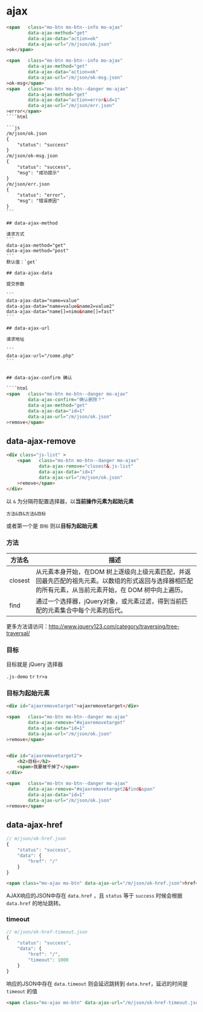 # ajax


````html
<span   class="mo-btn mo-btn--info mo-ajax"
        data-ajax-method="get"
        data-ajax-data="action=ok"
        data-ajax-url="/m/json/ok.json"
>ok</span>

<span   class="mo-btn mo-btn--info mo-ajax"
        data-ajax-method="get"
        data-ajax-data="action=ok"
        data-ajax-url="/m/json/ok-msg.json"
>ok-msg</span>
<span   class="mo-btn mo-btn--danger mo-ajax"
        data-ajax-method="get"
        data-ajax-data="action=error&id=1"
        data-ajax-url="/m/json/err.json"
>error</span>
````html

```js
/m/json/ok.json
{
    "status": "success"
}
/m/json/ok-msg.json
{
    "status": "success",
    "msg": "成功提示"
}
/m/json/err.json
{
    "status": "error",
    "msg": "错误原因"
}
```

## data-ajax-method

请求方式
```
data-ajax-method="get"
data-ajax-method="post"
```
默认值：`get`

## data-ajax-data

提交参数

```
data-ajax-data="name=value"
data-ajax-data="name=value&name2=value2"
data-ajax-data="name[]=nimo&name[]=fast"
```

## data-ajax-url

请求地址

```
data-ajax-url="/some.php"
```


## data-ajax-confirm 确认

````html
<span   class="mo-btn mo-btn--danger mo-ajax"
        data-ajax-confirm="确认删除？"
        data-ajax-method="get"
        data-ajax-data="id=1"  
        data-ajax-url="/m/json/ok.json"
>remove</span>
````

## data-ajax-remove


````html
<div class="js-list" >
    <span   class="mo-btn mo-btn--danger mo-ajax"
            data-ajax-remove="closest&.js-list"
            data-ajax-data="id=1"  
            data-ajax-url="/m/json/ok.json"
    >remove</span>
</div>
````

以 `&` 为分隔符配置选择器，以**当前操作元素为起始元素**

`方法&目&方法&目标`

或者第一个是 `目标` 则以**目标为起始元素**

### 方法

| 方法名 | 描述 |
|-------|-----|
| closest | 从元素本身开始，在DOM 树上逐级向上级元素匹配，并返回最先匹配的祖先元素。以数组的形式返回与选择器相匹配的所有元素，从当前元素开始，在 DOM 树中向上遍历。 |
| find | 通过一个选择器，jQuery对象，或元素过滤，得到当前匹配的元素集合中每个元素的后代。 |

更多方法请访问：http://www.jquery123.com/category/traversing/tree-traversal/

### 目标

目标就是 jQuery 选择器

`.js-demo` `tr` `tr>a`


### 目标为起始元素

````html
<div id="ajaxremovetarget">ajaxremovetarget</div>

<span   class="mo-btn mo-btn--danger mo-ajax"
        data-ajax-remove="#ajaxremovetarget"
        data-ajax-data="id=1"  
        data-ajax-url="/m/json/ok.json"
>remove</span>


<div id="ajaxremovetarget2">
    <h2>目标</h2>
    <span>我要被干掉了</span>
</div>

<span   class="mo-btn mo-btn--danger mo-ajax"
        data-ajax-remove="#ajaxremovetarget2&find&span"
        data-ajax-data="id=1"  
        data-ajax-url="/m/json/ok.json"
>remove</span>
````

## data-ajax-href

```js
// m/json/ok-href.json
{
    "status": "success",
    "data": {
        "href": "/"
    }
}
```

````html
<span class="mo-ajax mo-btn" data-ajax-url="/m/json/ok-href.json">href</span>
````

AJAX响应的JSON中存在 `data.href` ，且 `status` 等于 `success` 时候会根据 `data.href` 的地址跳转。


### timeout

```js
// m/json/ok-href-timeout.json
{
    "status": "success",
    "data": {
        "href": "/",
        "timeout": 1000
    }
}
```

响应的JSON中存在 `data.timeout` 则会延迟跳转到 `data.href`，延迟的时间是 `timeout` 的值

````html
<span class="mo-ajax mo-btn" data-ajax-url="/m/json/ok-href-timeout.json">timeout</span>
````
